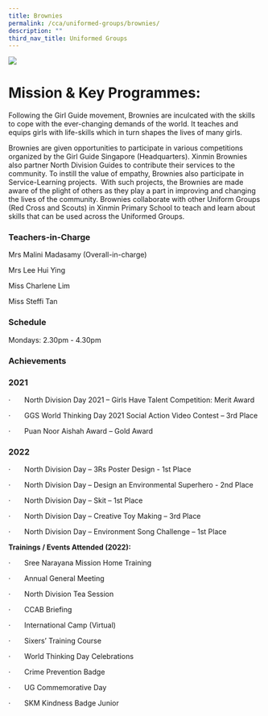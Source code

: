 ```yaml
---
title: Brownies
permalink: /cca/uniformed-groups/brownies/
description: ""
third_nav_title: Uniformed Groups
---
```

![](/images/CCA/brownies%20s.jpg)

# **Mission & Key Programmes:**

Following the Girl Guide movement, Brownies are inculcated with the skills to cope with the ever-changing demands of the world. It teaches and equips girls with life-skills which in turn shapes the lives of many girls.

Brownies are given opportunities to participate in various competitions organized by the Girl Guide Singapore (Headquarters). Xinmin Brownies also partner North Division Guides to contribute their services to the community. To instill the value of empathy, Brownies also participate in Service-Learning projects.  With such projects, the Brownies are made aware of the plight of others as they play a part in improving and changing the lives of the community. Brownies collaborate with other Uniform Groups (Red Cross and Scouts) in Xinmin Primary School to teach and learn about skills that can be used across the Uniformed Groups.

### Teachers-in-Charge

Mrs Malini Madasamy (Overall-in-charge)

Mrs Lee Hui Ying

Miss Charlene Lim

Miss Steffi Tan

### Schedule

Mondays: 2.30pm - 4.30pm

### Achievements

### 2021

·       North Division Day 2021 – Girls Have Talent Competition: Merit Award

·       GGS World Thinking Day 2021 Social Action Video Contest – 3rd Place

·       Puan Noor Aishah Award – Gold Award

### 2022

·       North Division Day – 3Rs Poster Design - 1st Place

·       North Division Day – Design an Environmental Superhero - 2nd Place

·       North Division Day – Skit – 1st Place

·       North Division Day – Creative Toy Making – 3rd Place

·       North Division Day – Environment Song Challenge – 1st Place

**Trainings / Events Attended (2022):**

·       Sree Narayana Mission Home Training

·       Annual General Meeting

·       North Division Tea Session

·       CCAB Briefing

·       International Camp (Virtual)

·       Sixers’ Training Course

·       World Thinking Day Celebrations

·       Crime Prevention Badge

·       UG Commemorative Day

·       SKM Kindness Badge Junior